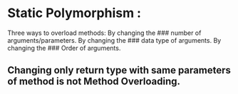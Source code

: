 # Static Polymorphism :
Three ways to overload methods:
By changing the ### number of arguments/parameters.
By changing the ### data type of arguments.
By changing the ### Order of arguments.

## Changing only return type with same parameters of method is not Method Overloading.

